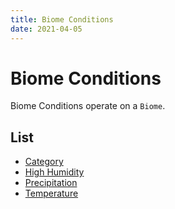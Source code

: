 ```yaml
---
title: Biome Conditions
date: 2021-04-05
---
```

# Biome Conditions

Biome Conditions operate on a `Biome`.

## List

* [Category](biome_conditions/category.md)
* [High Humidity](biome_conditions/high_humidity.md)
* [Precipitation](biome_conditions/precipitation.md)
* [Temperature](biome_conditions/temperature.md)
